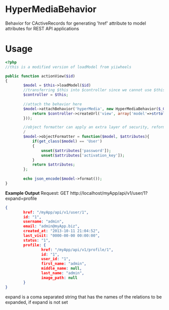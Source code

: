 HyperMediaBehavior
==================
Behavior for CActiveRecords for generating 'href' attribute to model attributes for REST API applications


Usage
==================
```php
<?php
//this is a modified version of loadModel from yiiwheels

public function actionView($id)
{
        $model = $this->loadModel($id)
        //transferring $this into $controller since we cannot use $this in a closure
        $controller = $this;
        
        //attach the behavior here
        $model->attachBehavior('hyperMedia', new HyperMediaBehavior($_GET['expand'], function($model) use ($controller){
            return $controller->createUrl('view', array('model'=>strtolower(get_class($model)),'id'=>$model->id));
        }));

        //object formatter can apply an extra layer of security, reformatting of data.
        /
        $model->objectFormatter = function($model, $attributes){
            if(get_class($model) == 'User')
            {
                unset($attributes['password']);
                unset($attributes['activation_key']);
            }
            return $attributes;
        };
        
        echo json_encode($model->format());
}

```

**Example Output**
Request:
GET http://localhost/myApp/api/v1/user/1?expand=profile
```json
{
        href: "/myApp/api/v1/user/1",
        id: "1",
        username: "admin",
        email: "admin@myApp.biz",
        created_at: "2013-10-11 21:04:52",
        last_visit: "0000-00-00 00:00:00",
        status: "1",
        profile: {
                href: "/myApp/api/v1/profile/1",
                id: "1",
                user_id: "1",
                first_name: "admin",
                middle_name: null,
                last_name: "admin",
                image_path: null
        }
}
```
expand is a coma separated string that has the names of the relations to be expanded,
if expand is not set 
